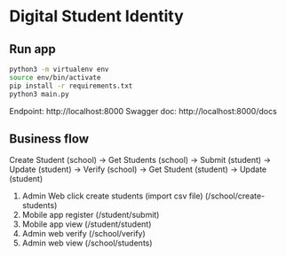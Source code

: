 # Digital Student Identity

## Run app 

```sh
python3 -m virtualenv env
source env/bin/activate
pip install -r requirements.txt
python3 main.py
```

Endpoint: http://localhost:8000
Swagger doc: http://localhost:8000/docs

## Business flow

Create Student (school) -> Get Students (school) -> Submit (student) -> Update (student) -> Verify (school) -> Get Student (student) -> Update (student)

1. Admin Web click create students (import csv file) (/school/create-students)
2. Mobile app register (/student/submit)
3. Mobile app view (/student/student)
4. Admin web verify (/school/verify)
4. Admin web view (/school/students)